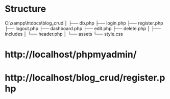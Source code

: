 # Structure #

C:\xampp\htdocs\blog_crud
│
├── db.php
├── login.php
├── register.php
├── logout.php
├── dashboard.php
├── edit.php
├── delete.php
│
├── includes
│   └── header.php
│
└── assets
    └── style.css



# http://localhost/phpmyadmin/ #

# http://localhost/blog_crud/register.php #
